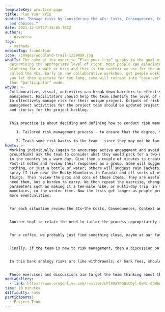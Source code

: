 ```yaml
---
templateKey: practice-page
title: Plan Your Trip
subtitle: "Manage risks by considering the 4Cs: Costs, Consequences, Context,
  and Choices."
date: 2021-12-15T17:38:05.761Z
authors:
  - daveesra
tags:
  - methods
mobiusTag: foundation
icon: /images/woodland-trail-1229089.jpg
whatIs: The name of the exercise “Plan your trip” speaks to the goal of
  determining the appropriate level of rigor. Most people can associate with
  planning for a walk or hike and this is the context we use for the activity
  called the 4Cs. Early in any collaborative workshop, get people working. If
  you let them spectate for too long, some will retreat into “observer” rather
  than “participator” mode.
whyDo: >-
  Collaborative, visual, activities can break down barriers to effective risk
  management. Facilitators should help the team identify the level of rigor used
  to effectively manage risk for their unique project. Outputs of risk
  management activities for the project team should be updated project documents
  and stories for the project backlog.


  This practice is about deciding and defining how to conduct risk management activities for the project. Goals are:

     1. Tailored risk management process - to ensure that the degree, type, and visibility of risk management are commensurate with both the risks and the importance of the project to the organization

     2. Teach some risk basics to the team - since they may not be familiar with the concepts or terminology
howTo: >-
  Working individually (again to encourage active engagement and avoid
  groupthink) ask the team to consider what they would pack for a two-mile hike
  in the country on a warm day. Give them a couple of minutes to create lists on
  Post-it notes and review their responses as a group. Some will suggest taking
  nothing, or just a bottle of water; others will suggest rain jackets, bear
  spray (I live near the Rocky Mountains in Canada) and all sorts of other
  things. Then review the pros and cons of these items. They are useful if you
  need them, but a burden to carry. We then repeat the exercise, changing some
  parameters such as making it a ten-mile hike, or multi-day trip, in the
  mountains, in the winter time. Now the lists get longer as people prepare for
  more eventualities.


  For each situation review the 4Cs—the Costs, Consequences, Context and Choices. What we bring (and how we prepare for risk management) varies based on the Cost of bringing/using it, the Consequence of not having it (rain coat — get wet, warm jacket — cold/hypothermia). Examine the Context talked about, preparations for elite ultra-marathoners who are hardy, capable, and resourceful or a kids' group who need more protection. Finally, the Choices we make should be an informed balance of Cost versus Consequence in the frame of the Context.


  Another tool to relate the need to tailor the process appropriately is to ask the team to consider the decision rigor they put into their purchases. They way we consider buying a Coffee (US$2), a Couch (US$2,000), a Car (US$20,000), or a Condo (US$200,000) vary as the figures involved escalate.


  For a coffee, we probably just find something close, maybe at our favorite coffee-brand store. For a couch, people will shop around and likely buy the one they like the best without much further research. When it gets up to car territory, safety, economy and resale factors are routinely examined. For a condo purchase the stakes are so high that most people engage professional help from home inspectors and condo document review companies. We need to do the same for our projects, asking what is appropriate for the endeavor.


  Finally, if the team is new to risk management, then a discussion on trade off between business value and risks might be necessary. We undertake projects usually for the potential upside (or for compliance projects to avoid the downside). Getting business value out of a project is like receiving deposits into our bank account; we want them as often as possible, and preferably as large as possible. Given the uncertainty in the world, we want the biggest gains as soon as possible, before anything changes that may threaten future deposits.


  In this bank analogy risks are like withdrawals; or bank fees, should they occur, set the project back, take away resources from delivering business value, and threaten the delivery of future value. So, to get the most out of a project we need to maximize business value while avoiding or reducing risks.


  These exercises and discussions aim to get the team thinking about the appropriate level of risk management for the project and gain consensus and support for the strategy that is agreed upon. Without this shared understanding of “why?” we will not get people invested in the process.
mediaGallery:
  - link: https://www.oregonlive.com/resizer/LPl99aYPGQsUDyl-EwHc-doWbw0=/800x0/smart/cloudfront-us-east-1.images.arcpublishing.com/advancelocal/5JRLM5D7BZGW5G6X2ZK7LLUQBA.jpg
time: 10 minutes
difficulty: easy
participants:
  - Project Team
---
```

